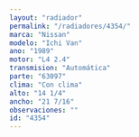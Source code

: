 ```yaml
---
layout: "radiador"
permalink: "/radiadores/4354/"
marca: "Nissan"
modelo: "Ichi Van"
ano: "1989"
motor: "L4 2.4"
transmision: "Automática"
parte: "63097"
clima: "Con clima"
alto: "14 1/4"
ancho: "21 7/16"
observaciones: ""
id: "4354"
---
```


